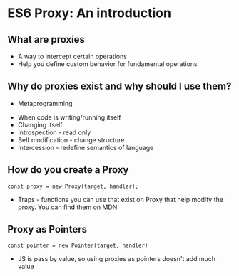 # ES6 Proxy: An introduction

## What are proxies
- A way to intercept certain operations
- Help you define custom behavior for fundamental operations

## Why do proxies exist and why should I use them?
+ Metaprogramming
 - When code is writing/running itself
 - Changing itself
 - Introspection - read only
 - Self modification - change structure
 - Intercession - redefine semantics of language

## How do you create a Proxy
`const proxy = new Proxy(target, handler);`
- Traps - functions you can use that exist on Proxy that help modify the proxy. You can find them on MDN

## Proxy as Pointers
`const pointer = new Pointer(target, handler)`
- JS is pass by value, so using proxies as pointers doesn't add much value
